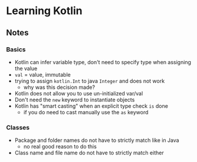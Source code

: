 # Learning Kotlin

## Notes  

### Basics
- Kotlin can infer variable type, don't need to specify type when assigning the value
- `val` = value, immutable
- trying to assign `kotlin.Int` to java `Integer` and does not work
    - why was this decision made?
- Kotlin does not allow you to use un-initialized var/val
- Don't need the `new` keyword to instantiate objects
- Kotlin has "smart casting" when an explicit type check `is` done
  - if you do need to cast manually use the `as` keyword


### Classes
- Package and folder names do not have to strictly match like in Java
    - no real good reason to do this
- Class name and file name do not have to strictly match either